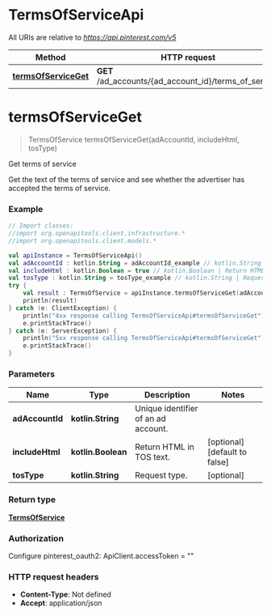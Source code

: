 # TermsOfServiceApi

All URIs are relative to *https://api.pinterest.com/v5*

Method | HTTP request | Description
------------- | ------------- | -------------
[**termsOfServiceGet**](TermsOfServiceApi.md#termsOfServiceGet) | **GET** /ad_accounts/{ad_account_id}/terms_of_service | Get terms of service


<a id="termsOfServiceGet"></a>
# **termsOfServiceGet**
> TermsOfService termsOfServiceGet(adAccountId, includeHtml, tosType)

Get terms of service

Get the text of the terms of service and see whether the advertiser has accepted the terms of service.

### Example
```kotlin
// Import classes:
//import org.openapitools.client.infrastructure.*
//import org.openapitools.client.models.*

val apiInstance = TermsOfServiceApi()
val adAccountId : kotlin.String = adAccountId_example // kotlin.String | Unique identifier of an ad account.
val includeHtml : kotlin.Boolean = true // kotlin.Boolean | Return HTML in TOS text.
val tosType : kotlin.String = tosType_example // kotlin.String | Request type.
try {
    val result : TermsOfService = apiInstance.termsOfServiceGet(adAccountId, includeHtml, tosType)
    println(result)
} catch (e: ClientException) {
    println("4xx response calling TermsOfServiceApi#termsOfServiceGet")
    e.printStackTrace()
} catch (e: ServerException) {
    println("5xx response calling TermsOfServiceApi#termsOfServiceGet")
    e.printStackTrace()
}
```

### Parameters

Name | Type | Description  | Notes
------------- | ------------- | ------------- | -------------
 **adAccountId** | **kotlin.String**| Unique identifier of an ad account. |
 **includeHtml** | **kotlin.Boolean**| Return HTML in TOS text. | [optional] [default to false]
 **tosType** | **kotlin.String**| Request type. | [optional]

### Return type

[**TermsOfService**](TermsOfService.md)

### Authorization


Configure pinterest_oauth2:
    ApiClient.accessToken = ""

### HTTP request headers

 - **Content-Type**: Not defined
 - **Accept**: application/json

